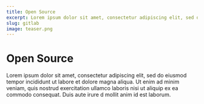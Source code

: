 ```yaml
---
title: Open Source
excerpt: Lorem ipsum dolor sit amet, consectetur adipiscing elit, sed do eiusmod tempor incididunt ut labore et dolore magna aliqua.
slug: gitlab
image: teaser.png
---
```


# Open Source

Lorem ipsum dolor sit amet, consectetur adipiscing elit, sed do eiusmod tempor incididunt ut labore et dolore magna aliqua. Ut enim ad minim veniam, quis nostrud exercitation ullamco laboris nisi ut aliquip ex ea commodo consequat. Duis aute irure d mollit anim id est laborum.
